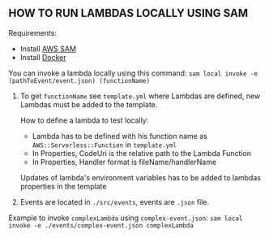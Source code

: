 ## HOW TO RUN LAMBDAS LOCALLY USING SAM

Requirements:
- Install [AWS SAM](https://docs.aws.amazon.com/serverless-application-model/latest/developerguide/serverless-sam-cli-install.html)
- Install [Docker](https://docs.docker.com/get-docker/)

You can invoke a lambda locally using this command:
    `sam local invoke -e (pathToEvent/event.json) (functionName)`

1. To get `functionName` see `template.yml` where Lambdas are defined, new Lambdas must be added to the template.

    How to define a lambda to test locally: 
    - Lambda has to be defined with his function name as `AWS::Serverless::Function` in `template.yml`
    - In Properties, CodeUri is the relative path to the Lambda Function
    - In Properties, Handler format is fileName/handlerName

    Updates of lambda's environment variables has to be added to lambdas properties in the template

2. Events are located in `./src/events`, events are `.json` file.

Example to invoke `complexLambda` using `complex-event.json`:
    `sam local invoke -e ./events/complex-event.json complexLambda`

